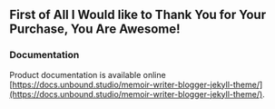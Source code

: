 ## First of All I Would like to Thank You for Your Purchase, You Are Awesome!

### Documentation

Product documentation is available online [https://docs.unbound.studio/memoir-writer-blogger-jekyll-theme/](https://docs.unbound.studio/memoir-writer-blogger-jekyll-theme/). 
